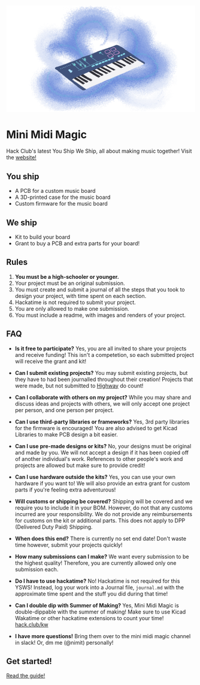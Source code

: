 ![Mini MIDI Magic Logo](/assets/readme/controller.png)
# Mini Midi Magic
Hack Club's latest You Ship We Ship, all about making music together!
Visit the [website!](https://midi.hackclub.com/)
## You ship
- A PCB for a custom music board
- A 3D-printed case for the music board
- Custom firmware for the music board

## We ship
- Kit to build your board
- Grant to buy a PCB and extra parts for your board!

## Rules
1. **You must be a high-schooler or younger.**
2. Your project must be an original submission.
3. You must create and submit a journal of all the steps that you took to design your project, with time spent on each section.
4. Hackatime is not required to submit your project.
5. You are only allowed to make one submission.
6. You must include a readme, with images and renders of your project.

## FAQ
- **Is it free to participate?**
Yes, you are all invited to share your projects and receive funding! This isn't a competetion, so each submitted project will receive the grant and kit!
- **Can I submit existing projects?**
You may submit existing projects, but they have to had been journalled throughout their creation! Projects that were made, but not submitted to [Highway](https://highway.hackclub.com/) do count!
- **Can I collaborate with others on my project?**
While you may share and discuss ideas and projects with others, we will only accept one project per person, and one person per project.
- **Can I use third-party libraries or frameworks?**
Yes, 3rd party libraries for the firmware is encouraged! You are also advised to get Kicad Libraries to make PCB design a bit easier.
- **Can I use pre-made designs or kits?**
No, your designs must be original and made by you. We will not accept a design if it has been copied off of another individual's work. References to other people's work and projects are allowed but make sure to provide credit!
- **Can I use hardware outside the kits?**
Yes, you can use your own hardware if you want to! We will also provide an extra grant for custom parts if you're feeling extra adventurous!
- **Will customs or shipping be covered?**
Shipping will be covered and we require you to include it in your BOM. However, do not that any customs incurred are your responsibility. We do not provide any reimbursements for customs on the kit or additional parts. This does not apply to DPP (Delivered Duty Paid) Shipping.
- **When does this end?**
There is currently no set end date! Don't waste time however, submit your projects quickly!
- **How many submissions can I make?**
We want every submission to be the highest quality! Therefore, you are currently allowed only one submission each.
- **Do I have to use hackatime?**
No! Hackatime is not required for this YSWS! Instead, log your work into a Journal file, `journal.md` with the approximate time spent and the stuff you did during that time!
- **Can I double dip with Summer of Making?**
Yes, Mini Midi Magic is double-dippable with the summer of making! Make sure to use Kicad Wakatime or other hackatime extensions to count your time! [hack.club/kw](https://hack.club/kw/)

- **I have more questions!**
Bring them over to the mini midi magic channel in slack! Or, dm me (@nimit) personally!

## Get started!
[Read the guide!](GUIDE.md)
